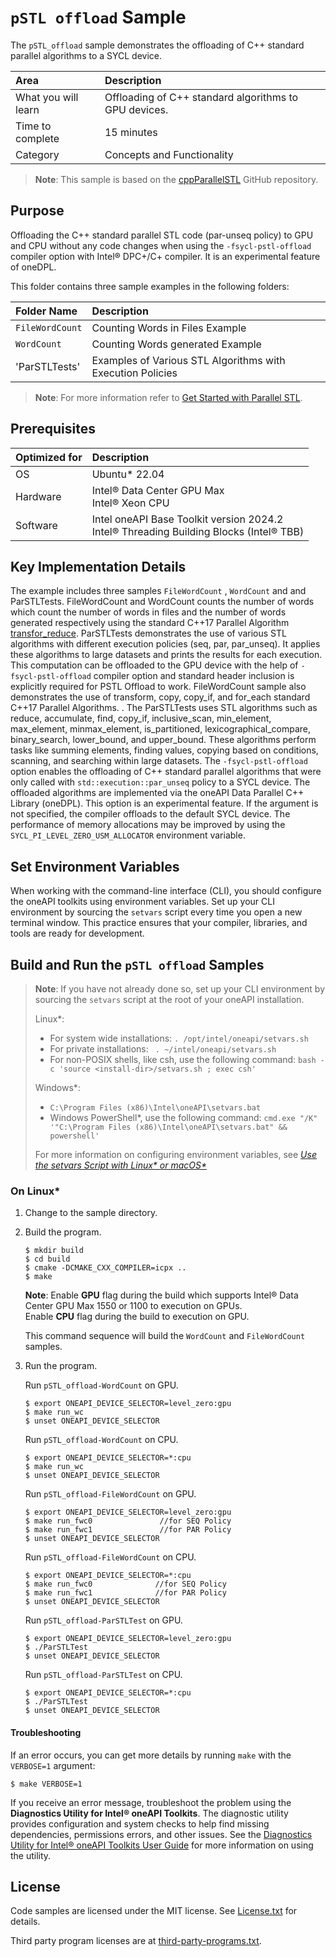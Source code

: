 ﻿# `pSTL offload` Sample

The `pSTL_offload` sample demonstrates the offloading of C++ standard parallel algorithms to a SYCL device.

| Area                      | Description
|:---                       |:---
| What you will learn       | Offloading of C++ standard algorithms to GPU devices.
| Time to complete          | 15 minutes
| Category                  | Concepts and Functionality

> **Note**: This sample is based on the [cppParallelSTL](https://github.com/vladiant/CppParallelSTL) GitHub repository.

## Purpose

Offloading the C++ standard parallel STL code (par-unseq policy) to GPU and CPU  without any code changes when using the `-fsycl-pstl-offload` compiler option with Intel® DPC+/C+ compiler. It is an experimental feature of oneDPL.

This folder contains three sample examples in the following folders:

| Folder Name                           | Description
|:---                                   |:---
| `FileWordCount`                       | Counting Words in Files Example
| `WordCount`                           | Counting Words generated Example
| 'ParSTLTests'                         | Examples of Various STL Algorithms with Execution Policies

> **Note**: For more information refer to [Get Started with Parallel STL](https://www.intel.com/content/www/us/en/developer/articles/guide/get-started-with-parallel-stl.html).


## Prerequisites

| Optimized for                                      | Description
|:---                                                |:---
| OS                                                 | Ubuntu* 22.04
| Hardware                                           | Intel® Data Center GPU Max <br> Intel® Xeon CPU <br>
| Software                                           | Intel oneAPI Base Toolkit version 2024.2 <br> Intel® Threading Building Blocks (Intel® TBB)

## Key Implementation Details

The example includes three samples `FileWordCount` , `WordCount` and and ParSTLTests. FileWordCount and WordCount   counts the number of words  which count the number of words in files and the number of words generated respectively using the standard C++17 Parallel Algorithm [transfor_reduce](https://en.cppreference.com/w/cpp/algorithm/transform_reduce). ParSTLTests demonstrates the use of various STL algorithms with different execution policies (seq, par, par_unseq). It applies these algorithms to large datasets and prints the results for each execution. This computation can be offloaded to the GPU device with the help of `-fsycl-pstl-offload` compiler option and standard <algorithm> header inclusion is explicitly required for PSTL Offload to work.
FileWordCount sample also demonstrates the use of transform, copy, copy_if, and for_each standard C++17 Parallel Algorithms. .  The ParSTLTests uses STL algorithms such as reduce, accumulate, find, copy_if, inclusive_scan, min_element, max_element, minmax_element, is_partitioned, lexicographical_compare, binary_search, lower_bound, and upper_bound. These algorithms perform tasks like summing elements, finding values, copying based on conditions, scanning, and searching within large datasets.
The `-fsycl-pstl-offload` option enables the offloading of C++ standard parallel algorithms that were only called with `std::execution::par_unseq` policy to a SYCL device. The offloaded algorithms are implemented via the oneAPI Data Parallel C++ Library (oneDPL). This option is an experimental feature. If the argument is not specified, the compiler offloads to the default SYCL device.
The performance of memory allocations may be improved by using the `SYCL_PI_LEVEL_ZERO_USM_ALLOCATOR` environment variable.

## Set Environment Variables

When working with the command-line interface (CLI), you should configure the oneAPI toolkits using environment variables. Set up your CLI environment by sourcing the `setvars` script every time you open a new terminal window. This practice ensures that your compiler, libraries, and tools are ready for development.

## Build and Run the `pSTL offload` Samples

>  **Note**: If you have not already done so, set up your CLI
> environment by sourcing  the `setvars` script at the root of your oneAPI installation.
>
> Linux*:
> - For system wide installations: `. /opt/intel/oneapi/setvars.sh`
> - For private installations: ` . ~/intel/oneapi/setvars.sh`
> - For non-POSIX shells, like csh, use the following command: `bash -c 'source <install-dir>/setvars.sh ; exec csh'`
>
> Windows*:
> - `C:\Program Files (x86)\Intel\oneAPI\setvars.bat`
> - Windows PowerShell*, use the following command: `cmd.exe "/K" '"C:\Program Files (x86)\Intel\oneAPI\setvars.bat" && powershell'`
>
> For more information on configuring environment variables, see *[Use the setvars Script with Linux* or macOS*](https://www.intel.com/content/www/us/en/develop/documentation/oneapi-programming-guide/top/oneapi-development-environment-setup/use-the-setvars-script-with-linux-or-macos.html)*


### On Linux*

1. Change to the sample directory.
2. Build the program.
   ```
   $ mkdir build
   $ cd build
   $ cmake -DCMAKE_CXX_COMPILER=icpx ..
   $ make
   ```

   **Note**: Enable **GPU** flag during the build which supports Intel® Data Center GPU Max 1550 or 1100 to execution on GPUs. <br>
    Enable **CPU** flag during the build to execution on GPU. <br>

   This command sequence will build the `WordCount` and `FileWordCount` samples.

3. Run the program.

   Run `pSTL_offload-WordCount` on GPU.
   ```
   $ export ONEAPI_DEVICE_SELECTOR=level_zero:gpu
   $ make run_wc
   $ unset ONEAPI_DEVICE_SELECTOR
   ```
   Run `pSTL_offload-WordCount` on CPU.
   ```
   $ export ONEAPI_DEVICE_SELECTOR=*:cpu
   $ make run_wc
   $ unset ONEAPI_DEVICE_SELECTOR
   ```

   Run `pSTL_offload-FileWordCount` on GPU.
   ```
   $ export ONEAPI_DEVICE_SELECTOR=level_zero:gpu
   $ make run_fwc0               //for SEQ Policy
   $ make run_fwc1               //for PAR Policy
   $ unset ONEAPI_DEVICE_SELECTOR
   ```

   Run `pSTL_offload-FileWordCount` on CPU.
    ```
    $ export ONEAPI_DEVICE_SELECTOR=*:cpu
    $ make run_fwc0              //for SEQ Policy
    $ make run_fwc1              //for PAR Policy
    $ unset ONEAPI_DEVICE_SELECTOR
    ```
   Run `pSTL_offload-ParSTLTest` on GPU.
    ```
    $ export ONEAPI_DEVICE_SELECTOR=level_zero:gpu
    $ ./ParSTLTest
    $ unset ONEAPI_DEVICE_SELECTOR
    ```
   Run `pSTL_offload-ParSTLTest` on CPU.
    ```
    $ export ONEAPI_DEVICE_SELECTOR=*:cpu
    $ ./ParSTLTest
    $ unset ONEAPI_DEVICE_SELECTOR
    ```

#### Troubleshooting

If an error occurs, you can get more details by running `make` with the `VERBOSE=1` argument:
```
$ make VERBOSE=1
```
If you receive an error message, troubleshoot the problem using the **Diagnostics Utility for Intel® oneAPI Toolkits**. The diagnostic utility provides configuration and system checks to help find missing dependencies, permissions errors, and other issues. See the [Diagnostics Utility for Intel® oneAPI Toolkits User Guide](https://www.intel.com/content/www/us/en/docs/oneapi/user-guide-diagnostic-utility/2024-1/overview.html) for more information on using the utility.

## License
Code samples are licensed under the MIT license. See
[License.txt](License.txt) for details.

Third party program licenses are at [third-party-programs.txt](third-party-programs.txt).
